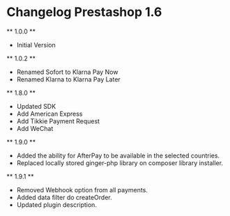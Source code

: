 # Changelog Prestashop 1.6

** 1.0.0 **

* Initial Version

** 1.0.2 **

* Renamed Sofort to Klarna Pay Now
* Renamed Klarna to Klarna Pay Later


** 1.8.0 **

* Updated SDK
* Add American Express
* Add Tikkie Payment Request
* Add WeChat

** 1.9.0 **

* Added the ability for AfterPay to be available in the selected countries.
* Replaced locally stored ginger-php library on composer library installer.

** 1.9.1 ** 

* Removed Webhook option from all payments.
* Added data filter do createOrder.
* Updated plugin description.